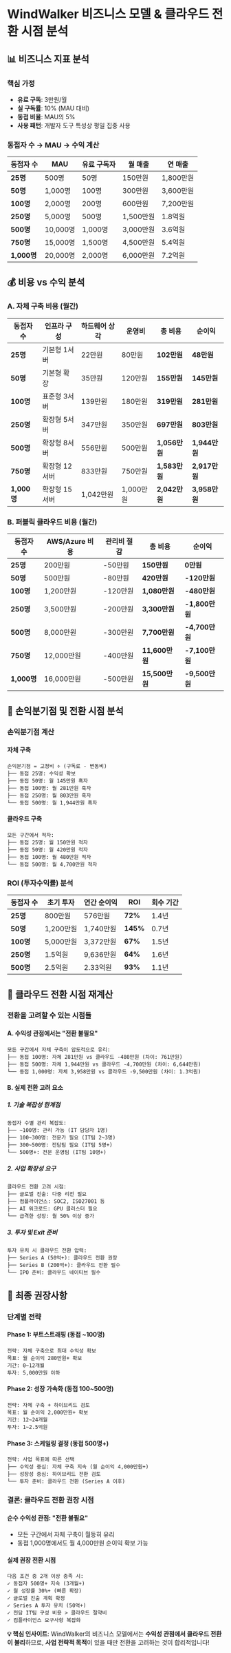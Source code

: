 # WindWalker 비즈니스 모델 & 클라우드 전환 시점 분석

## 📊 비즈니스 지표 분석

### **핵심 가정**
- **유료 구독**: 3만원/월
- **실 구독률**: 10% (MAU 대비)
- **동접 비율**: MAU의 5%
- **사용 패턴**: 개발자 도구 특성상 평일 집중 사용

### **동접자 수 → MAU → 수익 계산**

| 동접자 수 | MAU | 유료 구독자 | 월 매출 | 연 매출 |
|-----------|-----|-------------|---------|---------|
| **25명** | 500명 | 50명 | 150만원 | 1,800만원 |
| **50명** | 1,000명 | 100명 | 300만원 | 3,600만원 |
| **100명** | 2,000명 | 200명 | 600만원 | 7,200만원 |
| **250명** | 5,000명 | 500명 | 1,500만원 | 1.8억원 |
| **500명** | 10,000명 | 1,000명 | 3,000만원 | 3.6억원 |
| **750명** | 15,000명 | 1,500명 | 4,500만원 | 5.4억원 |
| **1,000명** | 20,000명 | 2,000명 | 6,000만원 | 7.2억원 |

## 💰 비용 vs 수익 분석

### **A. 자체 구축 비용 (월간)**

| 동접자 수 | 인프라 구성 | 하드웨어 상각 | 운영비 | 총 비용 | 순이익 |
|-----------|-------------|---------------|--------|---------|---------|
| **25명** | 기본형 1서버 | 22만원 | 80만원 | **102만원** | **48만원** |
| **50명** | 기본형 확장 | 35만원 | 120만원 | **155만원** | **145만원** |
| **100명** | 표준형 3서버 | 139만원 | 180만원 | **319만원** | **281만원** |
| **250명** | 확장형 5서버 | 347만원 | 350만원 | **697만원** | **803만원** |
| **500명** | 확장형 8서버 | 556만원 | 500만원 | **1,056만원** | **1,944만원** |
| **750명** | 확장형 12서버 | 833만원 | 750만원 | **1,583만원** | **2,917만원** |
| **1,000명** | 확장형 15서버 | 1,042만원 | 1,000만원 | **2,042만원** | **3,958만원** |

### **B. 퍼블릭 클라우드 비용 (월간)**

| 동접자 수 | AWS/Azure 비용 | 관리비 절감 | 총 비용 | 순이익 |
|-----------|----------------|-------------|---------|---------|
| **25명** | 200만원 | -50만원 | **150만원** | **0만원** |
| **50명** | 500만원 | -80만원 | **420만원** | **-120만원** |
| **100명** | 1,200만원 | -120만원 | **1,080만원** | **-480만원** |
| **250명** | 3,500만원 | -200만원 | **3,300만원** | **-1,800만원** |
| **500명** | 8,000만원 | -300만원 | **7,700만원** | **-4,700만원** |
| **750명** | 12,000만원 | -400만원 | **11,600만원** | **-7,100만원** |
| **1,000명** | 16,000만원 | -500만원 | **15,500만원** | **-9,500만원** |

## 🎯 손익분기점 및 전환 시점 분석

### **손익분기점 계산**

#### **자체 구축**
```
손익분기점 = 고정비 ÷ (구독료 - 변동비)
├── 동접 25명: 수익성 확보
├── 동접 50명: 월 145만원 흑자
├── 동접 100명: 월 281만원 흑자  
├── 동접 250명: 월 803만원 흑자
└── 동접 500명: 월 1,944만원 흑자
```

#### **클라우드 구축**
```
모든 구간에서 적자:
├── 동접 25명: 월 150만원 적자
├── 동접 50명: 월 420만원 적자
├── 동접 100명: 월 480만원 적자
└── 동접 500명: 월 4,700만원 적자
```

### **ROI (투자수익률) 분석**

| 동접자 수 | 초기 투자 | 연간 순이익 | ROI | 회수 기간 |
|-----------|-----------|-------------|-----|-----------|
| **25명** | 800만원 | 576만원 | **72%** | 1.4년 |
| **50명** | 1,200만원 | 1,740만원 | **145%** | 0.7년 |
| **100명** | 5,000만원 | 3,372만원 | **67%** | 1.5년 |
| **250명** | 1.5억원 | 9,636만원 | **64%** | 1.6년 |
| **500명** | 2.5억원 | 2.33억원 | **93%** | 1.1년 |

## 🔄 클라우드 전환 시점 재계산

### **전환을 고려할 수 있는 시점들**

#### **A. 수익성 관점에서는 "전환 불필요"**
```
모든 구간에서 자체 구축이 압도적으로 유리:
├── 동접 100명: 자체 281만원 vs 클라우드 -480만원 (차이: 761만원)
├── 동접 500명: 자체 1,944만원 vs 클라우드 -4,700만원 (차이: 6,644만원)
└── 동접 1,000명: 자체 3,958만원 vs 클라우드 -9,500만원 (차이: 1.3억원)
```

#### **B. 실제 전환 고려 요소**

##### **1. 기술 복잡성 한계점**
```
동접자 수별 관리 복잡도:
├── ~100명: 관리 가능 (IT 담당자 1명)
├── 100~300명: 전문가 필요 (IT팀 2~3명)
├── 300~500명: 전담팀 필요 (IT팀 5명+)
└── 500명+: 전문 운영팀 (IT팀 10명+)
```

##### **2. 사업 확장성 요구**
```
클라우드 전환 고려 시점:
├── 글로벌 진출: 다중 리전 필요
├── 컴플라이언스: SOC2, ISO27001 등
├── AI 워크로드: GPU 클러스터 필요
└── 급격한 성장: 월 50% 이상 증가
```

##### **3. 투자 및 Exit 준비**
```
투자 유치 시 클라우드 전환 압력:
├── Series A (50억+): 클라우드 전환 권장
├── Series B (200억+): 클라우드 전환 필수
└── IPO 준비: 클라우드 네이티브 필수
```

## 🎯 최종 권장사항

### **단계별 전략**

#### **Phase 1: 부트스트래핑 (동접 ~100명)**
```
전략: 자체 구축으로 최대 수익성 확보
목표: 월 순이익 280만원+ 확보
기간: 0~12개월
투자: 5,000만원 이하
```

#### **Phase 2: 성장 가속화 (동접 100~500명)**
```
전략: 자체 구축 + 하이브리드 검토
목표: 월 순이익 2,000만원+ 확보  
기간: 12~24개월
투자: 1~2.5억원
```

#### **Phase 3: 스케일링 결정 (동접 500명+)**
```
전략: 사업 목표에 따른 선택
├── 수익성 중심: 자체 구축 지속 (월 순이익 4,000만원+)
├── 성장성 중심: 하이브리드 전환 검토
└── 투자 준비: 클라우드 전환 (Series A 이후)
```

### **결론: 클라우드 전환 권장 시점**

#### **순수 수익성 관점: "전환 불필요"**
- 모든 구간에서 자체 구축이 월등히 유리
- 동접 1,000명에서도 월 4,000만원 순이익 확보 가능

#### **실제 권장 전환 시점**
```
다음 조건 중 2개 이상 충족 시:
✓ 동접자 500명+ 지속 (3개월+)
✓ 월 성장률 30%+ (빠른 확장)
✓ 글로벌 진출 계획 확정
✓ Series A 투자 유치 (50억+)
✓ 전담 IT팀 구성 비용 > 클라우드 절약비
✓ 컴플라이언스 요구사항 복잡화
```

**💡 핵심 인사이트**: WindWalker의 비즈니스 모델에서는 **수익성 관점에서 클라우드 전환이 불리**하므로, **사업 전략적 목적**이 있을 때만 전환을 고려하는 것이 합리적입니다!